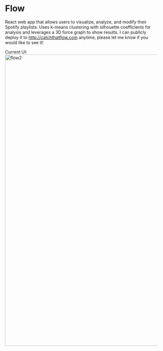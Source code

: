 # Flow
React web app that allows users to visualize, analyze, and modify their Spotify playlists. Uses k-means clustering with silhouette coefficients for analysis and leverages a 3D force graph to show results. I can publicly deploy it to <http://catchthatflow.com> anytime, please let me know if you would like to see it!

Current UI:
<img width="960" alt="flow2" src="https://user-images.githubusercontent.com/60802511/133641214-9703451e-172c-4d6a-9041-5968a4ecdd62.png">
